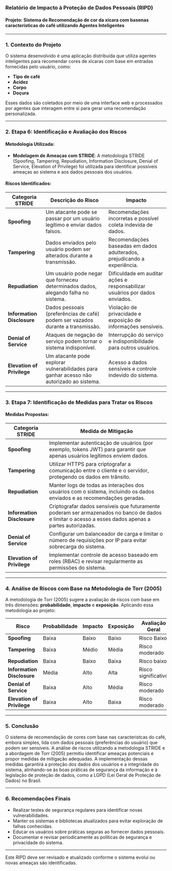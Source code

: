 ### Relatório de Impacto à Proteção de Dados Pessoais (RIPD)

#### **Projeto: Sistema de Recomendação de cor da xicara com basenas caracteristicas do café utilizando Agentes Inteligentes**

---

### **1. Contexto do Projeto**

O sistema desenvolvido é uma aplicação distribuída que utiliza agentes inteligentes para recomendar cores de xicaras com base em entradas fornecidas pelo usuário, como:
- **Tipo de café**
- **Acidez**
- **Corpo**
- **Doçura**

Esses dados são coletados por meio de uma interface web e processados por agentes que interagem entre si para gerar uma recomendação personalizada.

---

### **2. Etapa 6: Identificação e Avaliação dos Riscos**

#### **Metodologia Utilizada:**
- **Modelagem de Ameaças com STRIDE**: A metodologia STRIDE (Spoofing, Tampering, Repudiation, Information Disclosure, Denial of Service, Elevation of Privilege) foi utilizada para identificar possíveis ameaças ao sistema e aos dados pessoais dos usuários.

#### **Riscos Identificados:**

| **Categoria STRIDE** | **Descrição do Risco**                                                                 | **Impacto**                                                                 |
|-----------------------|---------------------------------------------------------------------------------------|-----------------------------------------------------------------------------|
| **Spoofing**          | Um atacante pode se passar por um usuário legítimo e enviar dados falsos.             | Recomendações incorretas e possível coleta indevida de dados.              |
| **Tampering**         | Dados enviados pelo usuário podem ser alterados durante a transmissão.               | Recomendações baseadas em dados adulterados, prejudicando a experiência.   |
| **Repudiation**       | Um usuário pode negar que forneceu determinados dados, alegando falha no sistema.     | Dificuldade em auditar ações e responsabilizar usuários por dados enviados.|
| **Information Disclosure** | Dados pessoais (preferências de café) podem ser vazados durante a transmissão. | Violação de privacidade e exposição de informações sensíveis.              |
| **Denial of Service** | Ataques de negação de serviço podem tornar o sistema indisponível.                   | Interrupção do serviço e indisponibilidade para outros usuários.           |
| **Elevation of Privilege** | Um atacante pode explorar vulnerabilidades para ganhar acesso não autorizado ao sistema. | Acesso a dados sensíveis e controle indevido do sistema.                   |

---

### **3. Etapa 7: Identificação de Medidas para Tratar os Riscos**

#### **Medidas Propostas:**

| **Categoria STRIDE** | **Medida de Mitigação**                                                                                   |
|-----------------------|-----------------------------------------------------------------------------------------------------------|
| **Spoofing**          | Implementar autenticação de usuários (por exemplo, tokens JWT) para garantir que apenas usuários legítimos enviem dados. |
| **Tampering**         | Utilizar HTTPS para criptografar a comunicação entre o cliente e o servidor, protegendo os dados em trânsito. |
| **Repudiation**       | Manter logs de todas as interações dos usuários com o sistema, incluindo os dados enviados e as recomendações geradas. |
| **Information Disclosure** | Criptografar dados sensíveis que futuramente poderam ser armazenados no banco de dados e limitar o acesso a esses dados apenas a partes autorizadas. |
| **Denial of Service** | Configurar um balanceador de carga e limitar o número de requisições por IP para evitar sobrecarga do sistema. |
| **Elevation of Privilege** | Implementar controle de acesso baseado em roles (RBAC) e revisar regularmente as permissões do sistema. |

---

### **4. Análise de Riscos com Base na Metodologia de Torr (2005)**

A metodologia de Torr (2005) sugere a avaliação de riscos com base em três dimensões: **probabilidade**, **impacto** e **exposição**. Aplicando essa metodologia ao projeto:

| **Risco**                     | **Probabilidade** | **Impacto** | **Exposição** | **Avaliação Geral** |
|-------------------------------|-------------------|-------------|---------------|---------------------|
| **Spoofing**                  | Baixa             | Baixo        | Baixo          | Risco Baixo |
| **Tampering**                 | Baixa             | Médio       | Média         | Risco moderado      |
| **Repudiation**               | Baixa             | Baixo       | Baixa         | Risco baixo         |
| **Information Disclosure**    | Média             | Alto        | Alta          | Risco significativo |
| **Denial of Service**         | Baixa             | Alto        | Média         | Risco moderado      |
| **Elevation of Privilege**    | Baixa             | Alto        | Baixa         | Risco moderado      |

---

### **5. Conclusão**

O sistema de recomendação de cores com base nas caracteristcas do café, embora simples, lida com dados pessoais (preferências do usuário) que podem ser sensíveis. A análise de riscos utilizando a metodologia STRIDE e a abordagem de Torr (2005) permitiu identificar ameaças potenciais e propor medidas de mitigação adequadas. A implementação dessas medidas garantirá a proteção dos dados dos usuários e a integridade do sistema, alinhando-se às boas práticas de segurança da informação e à legislação de proteção de dados, como a LGPD (Lei Geral de Proteção de Dados) no Brasil.

---

### **6. Recomendações Finais**

- Realizar testes de segurança regulares para identificar novas vulnerabilidades.
- Manter os sistemas e bibliotecas atualizados para evitar exploração de falhas conhecidas.
- Educar os usuários sobre práticas seguras ao fornecer dados pessoais.
- Documentar e revisar periodicamente as políticas de segurança e privacidade do sistema.

--- 

Este RIPD deve ser revisado e atualizado conforme o sistema evolui ou novas ameaças são identificadas.
